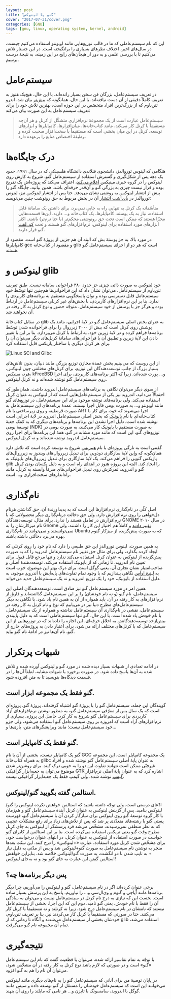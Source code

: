 ```yaml
---
layout: post
title: "گنو یا لینوکس"
cover: "2017-07-31/cover.png"
categories: [GNU]
tags: [gnu, linux, operating system, kernel, android]
---
```

این که نام سیستم‌عاملی که ما در قالب توزیع‌هایی مانند اوبونتو استفاده می‌کنیم چیست، در سال‌های اخیر، اختلاف نظرهای بسیاری را برانگیخته است. در این جستار تلاش می‌کنیم تا با بررسی علمی و به دور از هیجان‌های رایج در این زمینه، به نتیجهٔ درست برسیم.

سیستم‌عامل
=========
در تعریف سیستم‌عامل، بزرگان فن سخن بسیار رانده‌اند. با این حال، هیچ‌یک هنوز به تعریف کاملاً دقیقی از آن دست نیافته‌اند. با این حال، همانگونه که [پیش‌تر](https://gnu.rocks/2015/gnu-hurd/) بیان شد،
اندرو تنن‌باوم که از بزرگ‌ترین افراد متخصّص در این حوزه است، بهترین تلاش خود را برای تعریف سیستم‌عامل به این صورت بیان می‌کند:
> سیستم‌عامل عبارت است از یک مجموعهٔ نرم‌افزاری متشکّل از کرنل و هر آن‌چه مستقیماً با کرنل کار می‌کند، مانند کتاب‌خانه‌ها، میان‌افزارها، کامپایلرها و ابزارهای توسعه. کرنل در این میان بخشی است که مستقیماً با سخت‌افزار صحبت کرده و وظیفهٔ اختصاص منابع را برعهده دارد.

درک جایگاه‌ها
==========
هنگامی که لینوس توروالدز، دانشجوی فنلاندی دانشگاه هلسینکی که در سال ۱۹۹۱، حدود یک دهه پس از شکل‌گیری و گسترش استفاده از سیستم‌عامل گنو، شروع به کارش روی لینوکس را در گروه خبری مینیکس [اعلام می‌کند](https://groups.google.com/group/comp.os.minix/msg/b813d52cbc5a044b)، اعتراف می‌کند که پروژه‌اش یک تفریح بوده و قرار نیست چیزی به بزرگی گنو و آن‌قدر حرفه‌ای باشد. همین بیانیه، جایگاه گنو را پیش از انتشار لینوکس به روشنی نشان می‌دهد. حتا پس از انتشار لینوکس نیز، لینوس توروالدز در [یادداشت انتشار](https://www.kernel.org/pub/linux/kernel/Historic/old-versions/RELNOTES-0.01) آن در بخش مربوط به حق رونوشت چنین می‌نویسد:
> متأسّفانه یک کرنل به تنهایی راه به جایی نمی‌برد، برای داشتن یک سامانهٔ قابل استفاده، نیاز به یک پوسته، کامپایلرها، یک کتاب‌خانه و… دارید. این‌ها قسمت‌هایی مجزّا هستند که ممکن است تحت حق رونوشتی محکم‌تر (یا حتا نرم‌تر) باشند. اکثر ابزارهای مورد استفاده برای لینوکس، نرم‌افزارهای گنو هستند و تحت [کپی‌لفت](https://gnu.rocks/2016/copyleft/) گنو قرار دارند. 

در مورد بالا، به جز پوستهٔ بش که البته آن هم جزیی از پروژهٔ گنو است، مقصود از کامپایلرها gcc و مقصود از کتاب‌خانه glib است که هر دو از اجزای سیستم‌عامل گنو هستند.

لینوکس و glib
============
خود لینوکس به صورت ذاتی چیزی جز حدود ۳۸۰ فراخوانی سامانه نیست. طبق تعریف تنن‌باوم از سیستم‌عامل، می‌توان نشان داد که این فراخوانی‌ها هم‌چنین تنها توسّط خود سیستم‌عامل قابل دسترسی بوده و توان پاسخگویی مستقیم به برنامه‌های کاربردی را ندارد. بنا بر این نرم‌افزارهای کاربردی، با بخش‌های غیر کرنلی سیستم‌عامل در ارتباط بوده و هرگز جز با پرسش از خود سیستم‌عامل، متوجّه حضور و نوع کرنل به کار رفته در آن نخواهند شد.

در مقابل کتاب‌خانهٔ glib به عنوان بخش اصلی سیستم‌عامل گنو در لایهٔ اجرایی، مانند یک پوشش روی کرنل است که بیش از ۲۰۰۰ زیرروال را برای فراخوانده شدن توسّط برنامه‌ها فراهم کرده و در لایهٔ زیرین خود، به ارتباط با کرنل می‌پردازد. بنا بر این با تغییر دادن این لایهٔ زیرین و تطبیق آن با فراخوانی‌های سامانهٔ کرنل‌های دیگر می‌توان آن را برای هر کرنل دیگری با ساختار پازیکس قابل استفاده کرد.

![Linux SCI and Glibc](/assets/2017-07-31/Glib.png)

از این روست که می‌بینیم بخش عمدهٔ مخازن توزیع بزرگی مانند دبیان، بدون تلاش‌های بسیار بزرگ از جانب توسعه‌دهندگان این توزیع، برای کرنل‌های مختلفی چون لینوکس، هرد، مینیکس، kFreeBSD و… پورت شده‌اند، زیرا که اکثر برنامه‌های کاربردی، برای اجرا روی سیستم‌عامل گنو نوشته شده‌اند و نه کرنل لینوکس.

از سوی دیگر می‌توان نگاهی به برنامه‌های سیستم‌عامل اندروید داشت. همان‌طور که احتمالاً می‌دانید، اندروید نیز یکی از سیستم‌عامل‌هایی است که از لینوکس به عنوان کرنل استفاده می‌کند. ولی برنامه‌های نوشته موجود برای این سیستم‌عامل، در توزیع‌های گنو مانند اوبونتو و… به صورت بومی قابل اجرا نیستند. عمدهٔ برنامه‌های این سیستم‌عامل به صورت قرنطینه و روی زیرساختی با نام ART اجرا می‌شوند که خود، برای کار با کتاب‌خانه‌ای با نام [بایونیک](https://en.wikipedia.org/wiki/Bionic_(software)) که بخش اصلی سیستم‌عامل اندروید در لایهٔ اجرایی است نوشته شده است. دلیل اجرا نشدن این برنامه‌ها و برنامه‌های دیگری که به کمک جعبهٔ توسعهٔ بومی (NDK) به صورت مستقیم با بایونیک کار می‌کنند، به صورت بومی در توزیع‌های گنو، این است که مانند مورد مشابه در گنو، همهٔ این برنامه‌ها برای اجرا روی سیستم‌عامل اندروید نوشته شده‌اند و نه کرنل لینوکس.

گفتنی است به تازگی پروژه‌ای با نام [هیبریس](https://github.com/libhybris/libhybris) شروع به توسعه کرده است که تلاش دارد همان‌گونه که [واین](https://www.winehq.org/) لایهٔ سازگاری دودویی برای تبدیل زیرروال‌های ویندوز به زیرروال‌های پازیکس گنویی را فراهم می‌کند، یک لایهٔ سازگاری برای تبدیل زیرروال‌های بایونیک به glib را ایجاد کند. البته این پروژه هنوز در ابتدای راه است و به دلیل یکسان بودن کرنل گنو و اندروید، تمرکزش روی تبدیل فراخوانی‌های صرفاً وابسته به کرنل، مانند راه‌اندازهای سخت‌افزاری و… است.

نام‌گذاری
=======
اصل کلّی در نام‌گذاری نرم‌افزارها این است که به پدیداورندهٔ آن، حق گذاشتن هرنام دل‌خواهی را روی نرم‌افزارش دارد. ولی حق دخالت درنام‌گذاری دیگر محصولاتی که با نرم‌افزارش در تعامل هستند را ندارد. برای مثال، توسعه‌دهندگان GNOME در سال ۲۰۱۰ نام میزکارشان را به Gnome [تغییر دادند](https://mail.gnome.org/archives/marketing-list/2010-April/msg00031.html) و کاملاً‌ هم اختیار این کار را داشتند، ولی نمی‌توانستند و نمی‌توانند در نام‌گذاری Ubuntu که به صورت پیش‌گزیده از میزکار گنوم بهره می‌برد دخالتی داشته باشند.

به همین صورت، لینوس توروالدز این حق طبیعی را دارد که نام خود را روی کرنلی که ایجاد کرده بگذارد، ولی برای مثال حق تغییر نام سیستم‌عامل اندروید را که به صورت پیش‌گزیده از لینوکس به عنوان کرنل استفاده می‌کند ندارد و تنها مرجع قابل قبول برای تعیین نام اندروید، تا زمانی که از بایونیک استفاده می‌کند، توسعه‌دهندهٔ اصلی و صاحب‌امتیاز نشان تجاری آن، یعنی گوگل است. برای درک بهتر این موضوع، خوب است به [لینیج اواِس](https://lineageos.org/) نگاهی بیندازیم که با وجود تمام تفاوت‌های پایه‌ایش با اندرویدِ موجود، به دلیل استفاده از بایونیک، خود را یک توزیع اندروید و نه یک سیستم‌عامل جدید می‌خواند.

 همین امر در مورد سیستم‌عامل گنو نیز صادق است. توسعه‌دهندگان اصلی این سیستم‌عامل، نام گنو (و نه نام خودشان) را بر این سیستم‌عامل گذاشته‌اند و فارق از نرم‌افزارهای به کار رفته در آن، باید همواره از آن به همین نام یاد شود. با نگاهی به دیگر سیستم‌عامل‌های مطرح دنیا نیز در می‌یابیم که نوع و نام کرنل به کار رفته در سیستم‌عامل، نقشی در نام‌گذاری آن سیستم‌عامل نداشته و همواره از یک سیستم‌عامل، با نام خودش یاد شده است. با این حال، گنو تنها سیستم‌عاملی است که به دلیل پایبندی بیش‌ازحد توسعه‌دهندگانش به اخلاق حرفه‌ای، این اجازه را داده‌اند که در توزیع‌هایی از این سیستم‌عامل که با کرنل‌های مختلف ارائه می‌شود، برای اعتبار دادن به پروژه‌های خارج از گنو، نام آن‌ها نیز در ادامهٔ نام گنو بیاید.


شبهات پرتکرار
============
در ادامه تعدادی از شبهات بسیار دیده شده در مورد گنو و لینوکس آورده شده و تلاش شده به آن‌ها پاسخ داده شود. در صورت برخورد با شبهات مشابه، لطفاً آن‌ها را در قسمت دیدگاه‌ها بنویسید تا به متن افزوده شود.

گنو فقط یک مجموعه ابزار است.
--------------------------
گویندگان این جمله، سیستم‌عامل گنو را با پروژهٔ گنو اشتباه گرفته‌اند. پروژهٔ گنو، پروژه‌ای است که یک سال پس از معرّفی سیستم‌عامل گنو،  به منظور نوشتن نرم‌افزارهای آزاد کاربردی برای سیستم‌عامل گنو شروع به کار کرد. حاصل این پروژه، بسیاری از نرم‌افزارهای آزاد است که امروزه بر روی سیستم‌عامل گنو استفاده می‌شود، ولی جزو خود سیستم‌عامل نیست؛ مانند ویرایشگرهای متن، بازی‌ها و…

گنو فقط یک کامپایلر است.
----------------------
گنو یک کامپایلر نیست، بخشی از آن با نام GCC یک مجموعه کامپایلر است. این مجموعه به همراه کتاب‌خانهٔ glibc به عنوان پایهٔ اصلی سیستم‌عامل گنو نوشته شده و افراد غیرفنّی ممکن است نتوانند تفاوت این دو را به خوبی درک کنند. برای روشن‌تر شدن موضوع می‌توان به جعبه‌ابزار گرافیکی GTK اشاره کرد که به عنوان پایهٔ اصلی نرم‌افزار [گیمپ](https://www.gimp.org/) نوشته شده، ولی گیمپ فقط یک جعبه‌ابزار گرافیکی نیست.

استالمن گفته بگویید گنو/لینوکس.
--------------------------
ادّعای درستی است. ولی توجّه داشته باشید که استالمن خواهش نکرده لینوکس را گنو/لینوکس بنامید. پس از گزینش لینوکس به عنوان کرنل آیندهٔ سیستم‌عامل گنو و هم‌زمان با کار گروه توسعهٔ گنو روی لینوکس برای سازگار کردن آن با سیستم‌عامل گنو، فهرست پستی گنو با رشته‌های متعدّدی پر شد که پس از تلاش‌های زیاد برای رفع مشکلات عجیبی که به نظر منطقی نمی‌رسیدند، مشخّص می‌شد فرد پرسشگر از لینوکس به جای کرنل مطرح وقت گنو یعنی تریکس استفاده می‌کرده است. بنا بر این استالمن از کابران گنو خواست در صورت استفاده از لینوکس به عنوان کرنل، در انتهای عنوان درخواست خود، برای مشخّص شدن کرنل مورد استفاده، عبارت «+لینوکس» را درج کنند. این سنّت بعدها منجر به نوشتن نام سیستم‌عامل به صورت گنو+لینوکس شد و پس از مدّتی به دلیل نیاز + به تایپ شدن با دو انگشت، به صورت گنو/لینوکس خلاصه شد. بنابراین خواهش استالمن گفتن این عبارت به ‌جای گنو بود و نه به‌جای لینوکس!

پس دیگر برنامه‌ها چه؟
------------------
برخی عنوان کرده‌اند اگر در نام سیستم‌عامل، گنو و لینوکس را می‌آوریم، چرا دیگر برنامه‌ها مانند آپاچی و گنوم و وی‌ال‌سی و… را نیاوریم. پاسخ به این پرسش بسیار ساده است. نخست این که نیازی به درج نام کرنل در سیستم‌عامل نیست و می‌توان به سادگی آن را فقط با نام خودش، یعنی گنو نامید. دوم این که این اجزا، بخشی از سیستم‌عامل نیستند که نامشان در نام سیستم‌عامل درج شود، زیرا نه کرنلند و نه مستقیماً با کرنل کار می‌کنند. حتا در صورتی که مستقیماً با کرنل کار می‌کردند نیز، بنا بر تعریف تنن‌باوم، خودشان بخشی از سیستم‌عامل می‌شدند و آنگاه تا زمانی که از glib استفاده می‌شد، تمام آن مجموعه نام گنو می‌گرفت.

نتیجه‌گیری
=======
با توجّه به تمام تفاسیر ارائه شده، می‌توان با قطعیت گفت که نام این سیستم‌عامل «گنو» است و در صورتی که لازم باشد نوع کرنل به کار رفته در آن مشخّص شود،‌ می‌توان آن نام را هم به گنو افزود.

در پایان توصیهٔ من برای آنانی که سیستم‌عامل گنو را به نام‌های دیگری مانند لینوکس می‌خوانند این است که سیستم‌عامل خودشان را مستقل از گنو توسعه داده و سپس مانند گوگل با اندروید، سامسونگ با تایزن و… هر نامی که مایلند را روی آن بنهند.
